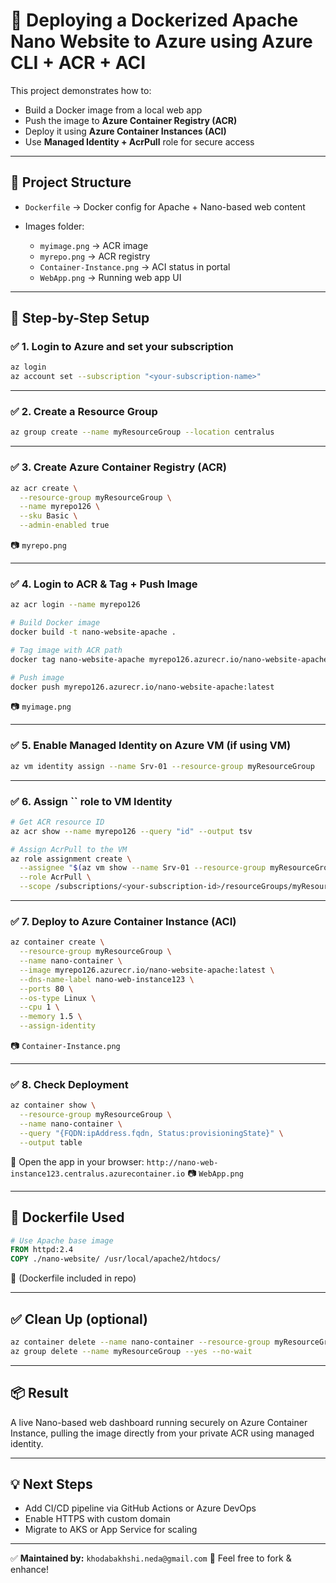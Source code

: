 # 🚀 Deploying a Dockerized Apache Nano Website to Azure using Azure CLI + ACR + ACI

This project demonstrates how to:

* Build a Docker image from a local web app
* Push the image to **Azure Container Registry (ACR)**
* Deploy it using **Azure Container Instances (ACI)**
* Use **Managed Identity + AcrPull** role for secure access

---

## 📁 Project Structure

* `Dockerfile` → Docker config for Apache + Nano-based web content
* Images folder:

  * `myimage.png` → ACR image
  * `myrepo.png` → ACR registry
  * `Container-Instance.png` → ACI status in portal
  * `WebApp.png` → Running web app UI

---

## 🔨 Step-by-Step Setup

### ✅ 1. **Login to Azure and set your subscription**

```bash
az login
az account set --subscription "<your-subscription-name>"
```

---

### ✅ 2. **Create a Resource Group**

```bash
az group create --name myResourceGroup --location centralus
```

---

### ✅ 3. **Create Azure Container Registry (ACR)**

```bash
az acr create \
  --resource-group myResourceGroup \
  --name myrepo126 \
  --sku Basic \
  --admin-enabled true
```

📷 `myrepo.png`

---

### ✅ 4. **Login to ACR & Tag + Push Image**

```bash
az acr login --name myrepo126

# Build Docker image
docker build -t nano-website-apache .

# Tag image with ACR path
docker tag nano-website-apache myrepo126.azurecr.io/nano-website-apache:latest

# Push image
docker push myrepo126.azurecr.io/nano-website-apache:latest
```

📷 `myimage.png`

---

### ✅ 5. **Enable Managed Identity on Azure VM (if using VM)**

```bash
az vm identity assign --name Srv-01 --resource-group myResourceGroup
```

---

### ✅ 6. **Assign **\`\`** role to VM Identity**

```bash
# Get ACR resource ID
az acr show --name myrepo126 --query "id" --output tsv

# Assign AcrPull to the VM
az role assignment create \
  --assignee "$(az vm show --name Srv-01 --resource-group myResourceGroup --query identity.principalId --output tsv)" \
  --role AcrPull \
  --scope /subscriptions/<your-subscription-id>/resourceGroups/myResourceGroup/providers/Microsoft.ContainerRegistry/registries/myrepo126
```

---

### ✅ 7. **Deploy to Azure Container Instance (ACI)**

```bash
az container create \
  --resource-group myResourceGroup \
  --name nano-container \
  --image myrepo126.azurecr.io/nano-website-apache:latest \
  --dns-name-label nano-web-instance123 \
  --ports 80 \
  --os-type Linux \
  --cpu 1 \
  --memory 1.5 \
  --assign-identity
```

📷 `Container-Instance.png`

---

### ✅ 8. **Check Deployment**

```bash
az container show \
  --resource-group myResourceGroup \
  --name nano-container \
  --query "{FQDN:ipAddress.fqdn, Status:provisioningState}" \
  --output table
```

🔗 Open the app in your browser:
`http://nano-web-instance123.centralus.azurecontainer.io` 📷 `WebApp.png`

---

## 📄 Dockerfile Used

```Dockerfile
# Use Apache base image
FROM httpd:2.4
COPY ./nano-website/ /usr/local/apache2/htdocs/
```

📎 (Dockerfile included in repo)

---

## ✅ Clean Up (optional)

```bash
az container delete --name nano-container --resource-group myResourceGroup --yes
az group delete --name myResourceGroup --yes --no-wait
```

---

## 📦 Result

A live Nano-based web dashboard running securely on Azure Container Instance, pulling the image directly from your private ACR using managed identity.

---

## 💡 Next Steps

* Add CI/CD pipeline via GitHub Actions or Azure DevOps
* Enable HTTPS with custom domain
* Migrate to AKS or App Service for scaling

---

✅ **Maintained by:** `khodabakhshi.neda@gmail.com`
📁 Feel free to fork & enhance!
